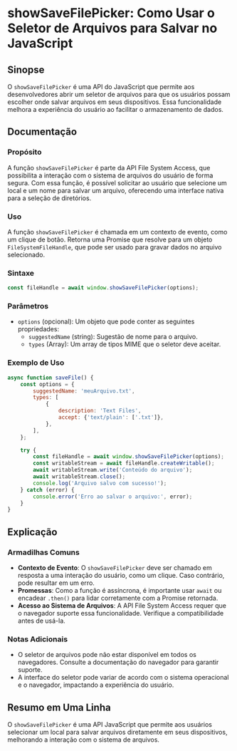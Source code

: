 <!--
Meta Description: # showSaveFilePicker: Como Usar o Seletor de Arquivos para Salvar no JavaScript ## Sinopse O `showSaveFilePicker` é uma API do JavaScript que permite ...
Meta Keywords: para, que, showsavefilepicker, arquivos, uma
-->

# showSaveFilePicker: Como Usar o Seletor de Arquivos para Salvar no JavaScript

## Sinopse
O `showSaveFilePicker` é uma API do JavaScript que permite aos desenvolvedores abrir um seletor de arquivos para que os usuários possam escolher onde salvar arquivos em seus dispositivos. Essa funcionalidade melhora a experiência do usuário ao facilitar o armazenamento de dados.

## Documentação
### Propósito
A função `showSaveFilePicker` é parte da API File System Access, que possibilita a interação com o sistema de arquivos do usuário de forma segura. Com essa função, é possível solicitar ao usuário que selecione um local e um nome para salvar um arquivo, oferecendo uma interface nativa para a seleção de diretórios.

### Uso
A função `showSaveFilePicker` é chamada em um contexto de evento, como um clique de botão. Retorna uma Promise que resolve para um objeto `FileSystemFileHandle`, que pode ser usado para gravar dados no arquivo selecionado.

### Sintaxe
```javascript
const fileHandle = await window.showSaveFilePicker(options);
```

### Parâmetros
- `options` (opcional): Um objeto que pode conter as seguintes propriedades:
  - `suggestedName` (string): Sugestão de nome para o arquivo.
  - `types` (Array): Um array de tipos MIME que o seletor deve aceitar.

### Exemplo de Uso
```javascript
async function saveFile() {
    const options = {
        suggestedName: 'meuArquivo.txt',
        types: [
            {
                description: 'Text Files',
                accept: {'text/plain': ['.txt']},
            },
        ],
    };

    try {
        const fileHandle = await window.showSaveFilePicker(options);
        const writableStream = await fileHandle.createWritable();
        await writableStream.write('Conteúdo do arquivo');
        await writableStream.close();
        console.log('Arquivo salvo com sucesso!');
    } catch (error) {
        console.error('Erro ao salvar o arquivo:', error);
    }
}
```

## Explicação
### Armadilhas Comuns
- **Contexto de Evento**: O `showSaveFilePicker` deve ser chamado em resposta a uma interação do usuário, como um clique. Caso contrário, pode resultar em um erro.
- **Promessas**: Como a função é assíncrona, é importante usar `await` ou encadear `.then()` para lidar corretamente com a Promise retornada.
- **Acesso ao Sistema de Arquivos**: A API File System Access requer que o navegador suporte essa funcionalidade. Verifique a compatibilidade antes de usá-la.

### Notas Adicionais
- O seletor de arquivos pode não estar disponível em todos os navegadores. Consulte a documentação do navegador para garantir suporte.
- A interface do seletor pode variar de acordo com o sistema operacional e o navegador, impactando a experiência do usuário.

## Resumo em Uma Linha
O `showSaveFilePicker` é uma API JavaScript que permite aos usuários selecionar um local para salvar arquivos diretamente em seus dispositivos, melhorando a interação com o sistema de arquivos.
